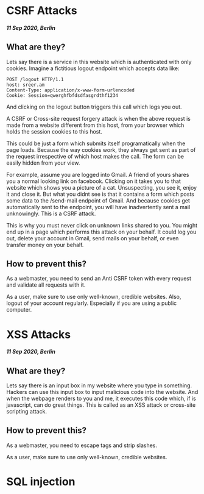 # CSRF Attacks

#### _11 Sep 2020, Berlin_

## What are they?

Lets say there is a service in this website which is authenticated with only
cookies. Imagine a fictitious logout endpoint which accepts data like:

```
POST /logout HTTP/1.1
host: sreer.am
Content-Type: application/x-www-form-urlencoded
Cookie: Session=qwerghfbfdsdfasgrdthf1234
```

And clicking on the logout button triggers this call which logs you out.

A CSRF or Cross-site request forgery attack is when the above request is made
from a website different from this host, from your browser which holds the
session cookies to this host.

This could be just a form which submits itself programatically when the page
loads. Because the way cookies work, they always get sent as part of the request
irrespective of which host makes the call. The form can be easily hidden from
your view.

For example, assume you are logged into Gmail. A friend of yours shares you a
normal looking link on facebook. Clicking on it takes you to that website which
shows you a picture of a cat. Unsuspecting, you see it, enjoy it and close it.
But what you didnt see is that it contains a form which posts some data to the
/send-mail endpoint of Gmail. And because cookies get automatically sent to the
endpoint, you will have inadvertently sent a mail unknowingly. This is a CSRF
attack.

This is why you must never click on unknown links shared to you. You might end
up in a page which performs this attack on your behalf. It could log you out,
delete your account in Gmail, send mails on your behalf, or even transfer money
on your behalf.

## How to prevent this?

As a webmaster, you need to send an Anti CSRF token with every request and
validate all requests with it.

As a user, make sure to use only well-known, credible websites. Also, logout of
your account regularly. Especially if you are using a public computer.

# XSS Attacks

#### _11 Sep 2020, Berlin_

## What are they?

Lets say there is an input box in my website where you type in something.
Hackers can use this input box to input malicious code into the website. And
when the webpage renders to you and me, it executes this code which, if is
javascript, can do great things. This is called as an XSS attack or cross-site
scripting attack.

## How to prevent this?

As a webmaster, you need to escape tags and strip slashes.

As a user, make sure to use only well-known, credible websites.

# SQL injection

&nbsp;
